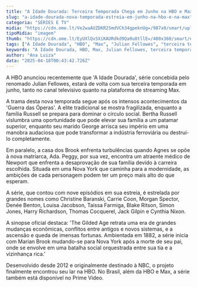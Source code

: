 ```yaml
---
title: "A Idade Dourada: Terceira Temporada Chega em Junho na HBO e Max"
slug: "a-idade-dourada-nova-temporada-estreia-em-junho-na-hbo-e-na-max"
categoria: "SÉRIES E TV"
midia: "https://cdn.ome.lt/Ve2waAUZDKR2SmdVCh34gpeknUg=/987x0/smart/uploads/conteudo/fotos/Design_sem_nome_-_2025-04-17T200855.685.png"
tipoMidia: "imagem"
thumb: "https://cdn.ome.lt/EyUXlQvSXiKAURdkd9Qa0u8tllE=/480x360/smart/extras/conteudos/Design_sem_nome_-_2025-04-17T200855.685.png"
tags: ["A Idade Dourada", "HBO", "Max", "Julian Fellowes", "terceira temporada", "série", "streaming"]
keywords: "A Idade Dourada, HBO, Max, Julian Fellowes, terceira temporada, série, streaming"
author: "Ana Luiza"
data: "2025-04-18T00:43:42.726Z"
---
```


A HBO anunciou recentemente que 'A Idade Dourada', série concebida pelo renomado Julian Fellowes, estará de volta com sua terceira temporada em junho, tanto no canal televisivo quanto na plataforma de streaming Max.

A trama desta nova temporada segue após os intensos acontecimentos da 'Guerra das Óperas'. A elite tradicional se mostra fragilizada, enquanto a família Russell se prepara para dominar o círculo social. Bertha Russell vislumbra uma oportunidade que pode elevar sua família a um patamar superior, enquanto seu marido George arrisca seu império em uma manobra audaciosa que pode transformar a indústria ferroviária ou destruí-lo completamente.

Em paralelo, a casa dos Brook enfrenta turbulências quando Agnes se opõe à nova matriarca, Ada. Peggy, por sua vez, encontra um atraente médico de Newport que enfrenta a desaprovação de sua família devido à carreira escolhida. Situada em uma Nova York que caminha para a modernidade, as ambições de cada personagem podem ter um preço mais alto do que esperam.

A série, que contou com nove episódios em sua estreia, é estrelada por grandes nomes como Christine Baranski, Carrie Coon, Morgan Spector, Denée Benton, Louisa Jacobson, Taissa Farmiga, Blake Ritson, Simon Jones, Harry Richardson, Thomas Cocquerel, Jack Gilpin e Cynthia Nixon.

A sinopse oficial destaca: 'The Gilded Age retrata uma era de grandes mudanças econômicas, conflitos entre antigos e novos sistemas, e a ascensão e queda de imensas fortunas. Ambientada em 1882, a série inicia com Marian Brook mudando-se para Nova York após a morte de seu pai, onde se envolve em uma batalha social orquestrada entre sua tia e a vizinhança rica.'

Desenvolvido desde 2012 e originalmente destinado à NBC, o projeto finalmente encontrou seu lar na HBO. No Brasil, além da HBO e Max, a série também está disponível no Prime Video.